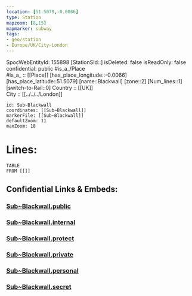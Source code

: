 ```yaml
---
location: [51.5079,-0.0066] 
type: Station 
mapzoom: [8,15] 
mapmarker: subway 
tags:
- geo/station
- Europe/UK/City~London
---
```

SpocWebEntityId: 155898
[StationSId::] 
isDeleted: false
isReadOnly: false
confidential: public
#is_a_/Place  
#is_a_ :: [[Place]] 
[has_place_longitude::-0.0066] 
[has_place_latitude::51.5079] 
[name::Blackwall] 
[zone::2] 
[Num_lines::1] 
[switch-to-Rail::0] 
Country :: [[UK]]  
City :: [[../../../London]]  


```leaflet
id: Sub~Blackwall
coordinates: [[Sub~Blackwall]] 
markerFile: [[Sub~Blackwall]] 
defaultZoom: 11 
maxZoom: 18
```


# Lines: 
```dataview
TABLE 
FROM [[]] 
```


## Confidential Links & Embeds: 

### [Sub~Blackwall.public](/_public/\Earth\Continent\Europe\Europe~North\UK\England\Regions~England\London,Greater\cities~GreaterLondon\Underground\StationSub~Blackwall.public.md) 

### [Sub~Blackwall.internal](/_internal/\Earth\Continent\Europe\Europe~North\UK\England\Regions~England\London,Greater\cities~GreaterLondon\Underground\StationSub~Blackwall.internal.md) 

### [Sub~Blackwall.protect](/_protect/\Earth\Continent\Europe\Europe~North\UK\England\Regions~England\London,Greater\cities~GreaterLondon\Underground\StationSub~Blackwall.protect.md) 

### [Sub~Blackwall.private](/_private/\Earth\Continent\Europe\Europe~North\UK\England\Regions~England\London,Greater\cities~GreaterLondon\Underground\StationSub~Blackwall.private.md) 

### [Sub~Blackwall.personal](/_personal/\Earth\Continent\Europe\Europe~North\UK\England\Regions~England\London,Greater\cities~GreaterLondon\Underground\StationSub~Blackwall.personal.md) 

### [Sub~Blackwall.secret](/_secret/\Earth\Continent\Europe\Europe~North\UK\England\Regions~England\London,Greater\cities~GreaterLondon\Underground\StationSub~Blackwall.secret.md)

